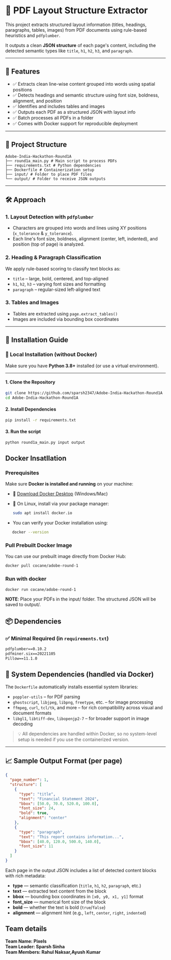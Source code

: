# 🧠 PDF Layout Structure Extractor

This project extracts structured layout information (titles, headings, paragraphs, tables, images) from PDF documents using rule-based heuristics and `pdfplumber`.

It outputs a clean **JSON structure** of each page's content, including the detected semantic types like `title`, `h1`, `h2`, `h3`, and `paragraph`.

---

## 🚀 Features

- ✅ Extracts clean line-wise content grouped into words using spatial positions  
- ✅ Detects headings and semantic structure using font size, boldness, alignment, and position  
- ✅ Identifies and includes tables and images  
- ✅ Outputs each PDF as a structured JSON with layout info  
- ✅ Batch processes all PDFs in a folder  
- ✅ Comes with Docker support for reproducible deployment  

---

## 📁 Project Structure

```text
Adobe-India-Hackathon-Round1A
├── round1a_main.py # Main script to process PDFs
├── requirements.txt # Python dependencies
├── Dockerfile # Containerization setup
├── input/ # Folder to place PDF files
└── output/ # Folder to receive JSON outputs
```
---

## 🛠 Approach

### 1. **Layout Detection with `pdfplumber`**
- Characters are grouped into words and lines using XY positions (`x_tolerance` & `y_tolerance`).
- Each line's font size, boldness, alignment (center, left, indented), and position (top of page) is analyzed.

### 2. **Heading & Paragraph Classification**
We apply rule-based scoring to classify text blocks as:
- `title` – large, bold, centered, and top-aligned
- `h1`, `h2`, `h3` – varying font sizes and formatting
- `paragraph` – regular-sized left-aligned text

### 3. **Tables and Images**
- Tables are extracted using `page.extract_tables()`
- Images are included via bounding box coordinates

---
## 🧩 Installation Guide

### 🔧 Local Installation (without Docker)

Make sure you have **Python 3.8+** installed (or use a virtual environment).

---

#### 1. Clone the Repository
```bash
git clone https://github.com/sparsh2347/Adobe-India-Hackathon-Round1A
cd Adobe-India-Hackathon-Round1A
```
#### 2. Install Dependencies
```bash
pip install -r requirements.txt
```
#### 3. Run the script
```bash
python round1a_main.py input output
```

## Docker Insatllation

### Prerequisites

Make sure **Docker is installed and running** on your machine:

- 🔗 [Download Docker Desktop](https://www.docker.com/products/docker-desktop/) (Windows/Mac)
- 🐧 On Linux, install via your package manager:
  ```bash
  sudo apt install docker.io
  ```
  
- You can verify your Docker installation using:
 ```bash
    docker --version
 ```

### Pull Prebuilt Docker Image
You can use our prebuilt image directly from Docker Hub:

```bash
docker pull cocane/adobe-round-1
```

### Run with docker

```bash
docker run cocane/adobe-round-1
```

**NOTE**:  Place your PDFs in the input/ folder. The structured JSON will be saved to output/.

## 📦 Dependencies

### ✅ Minimal Required (in `requirements.txt`)
```txt
pdfplumber==0.10.2
pdfminer.six==20221105
Pillow==11.1.0
```

## 🔧 System Dependencies (handled via Docker)

The `Dockerfile` automatically installs essential system libraries:

- `poppler-utils` – for PDF parsing  
- `ghostscript`, `libjpeg`, `libpng`, `freetype`, etc. – for image processing  
- `ffmpeg`, `curl`, `tcl/tk`, and more – for rich compatibility across visual and document formats  
- `libgl1`, `libtiff-dev`, `libopenjp2-7` – for broader support in image decoding  

> 💡 All dependencies are handled within Docker, so no system-level setup is needed if you use the containerized version.

---

## 📈 Sample Output Format (per page)

```json
{
  "page_number": 1,
  "structure": [
    {
      "type": "title",
      "text": "Financial Statement 2024",
      "bbox": [50.0, 70.0, 520.0, 100.0],
      "font_size": 24,
      "bold": true,
      "alignment": "center"
    },
    {
      "type": "paragraph",
      "text": "This report contains information...",
      "bbox": [40.0, 120.0, 500.0, 140.0],
      "font_size": 11
    }
  ]
}
```
Each page in the output JSON includes a list of detected content blocks with rich metadata:

- **type** — semantic classification (`title`, `h1`, `h2`, `paragraph`, etc.)
- **text** — extracted text content from the block
- **bbox** — bounding box coordinates in `[x0, y0, x1, y1]` format
- **font_size** — numerical font size of the block
- **bold** — whether the text is bold (`true`/`false`)
- **alignment** — alignment hint (e.g., `left`, `center`, `right`, `indented`)

## Team details
**Team Name: Pixels** <br>
**Team Leader: Sparsh Sinha**<br>
**Team Members: Rahul Naksar,Ayush Kumar**
